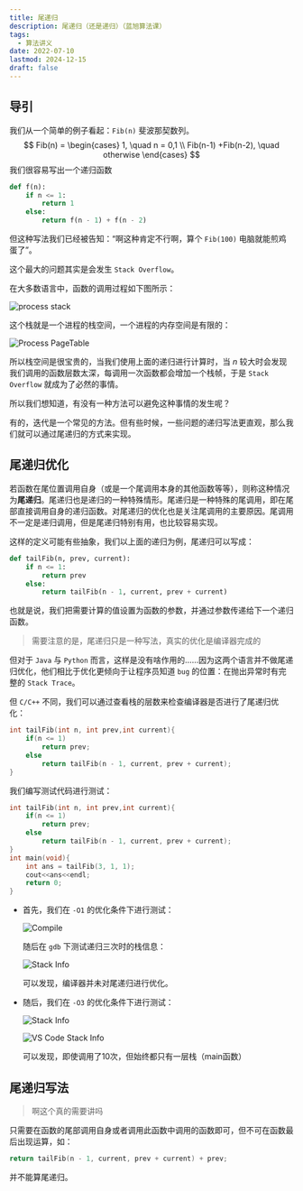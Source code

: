 ```yaml
---
title: 尾递归
description: 尾递归（还是递归）（蓝旭算法课）
tags:
  - 算法讲义
date: 2022-07-10
lastmod: 2024-12-15
draft: false
---
```


## 导引



我们从一个简单的例子看起：`Fib(n)` 斐波那契数列。
$$
Fib(n) = 
\begin{cases}
1, \quad n = 0,1 \\
Fib(n-1) +Fib(n-2), \quad otherwise
\end{cases}
$$
我们很容易写出一个递归函数

```python
def f(n):
    if n <= 1:
        return 1
    else:
        return f(n - 1) + f(n - 2)
```

但这种写法我们已经被告知：“啊这种肯定不行啊，算个 `Fib(100)` 电脑就能煎鸡蛋了”。

这个最大的问题其实是会发生 `Stack Overflow`。

在大多数语言中，函数的调用过程如下图所示：

![process stack](https://s2.loli.net/2022/07/26/LXZTEJnNbyxCe6Y.png)

这个栈就是一个进程的栈空间，一个进程的内存空间是有限的：

![Process PageTable](https://s2.loli.net/2022/07/26/7MYEAadVlZnbRDg.png)

所以栈空间是很宝贵的，当我们使用上面的递归进行计算时，当 $n$ 较大时会发现我们调用的函数层数太深，每调用一次函数都会增加一个栈帧，于是 `Stack Overflow` 就成为了必然的事情。

所以我们想知道，有没有一种方法可以避免这种事情的发生呢？

有的，迭代是一个常见的方法。但有些时候，一些问题的递归写法更直观，那么我们就可以通过尾递归的方式来实现。

## 尾递归优化

若函数在尾位置调用自身（或是一个尾调用本身的其他函数等等），则称这种情况为**尾递归**。尾递归也是递归的一种特殊情形。尾递归是一种特殊的尾调用，即在尾部直接调用自身的递归函数。对尾递归的优化也是关注尾调用的主要原因。尾调用不一定是递归调用，但是尾递归特别有用，也比较容易实现。

这样的定义可能有些抽象，我们以上面的递归为例，尾递归可以写成：

```python
def tailFib(n, prev, current):
    if n <= 1:
        return prev
    else:
        return tailFib(n - 1, current, prev + current)
```

也就是说，我们把需要计算的值设置为函数的参数，并通过参数传递给下一个递归函数。

> 需要注意的是，尾递归只是一种写法，真实的优化是编译器完成的

但对于 `Java` 与 `Python` 而言，这样是没有啥作用的……因为这两个语言并不做尾递归优化，他们相比于优化更倾向于让程序员知道 `bug` 的位置：在抛出异常时有完整的 `Stack Trace`。

但 `C/C++` 不同，我们可以通过查看栈的层数来检查编译器是否进行了尾递归优化：

```cpp
int tailFib(int n, int prev,int current){
    if(n <= 1)
        return prev;
    else
        return tailFib(n - 1, current, prev + current);
}
```

我们编写测试代码进行测试：

```cpp
int tailFib(int n, int prev,int current){
    if(n <= 1)
        return prev;
    else
        return tailFib(n - 1, current, prev + current);
}
int main(void){
    int ans = tailFib(3, 1, 1);
    cout<<ans<<endl;
    return 0;
}
```

- 首先，我们在 `-O1` 的优化条件下进行测试：

  ![Compile](https://s2.loli.net/2022/07/26/KStAaEzdCjMGRHh.png)

  随后在 `gdb` 下测试递归三次时的栈信息：

  ![Stack Info](https://s2.loli.net/2022/07/26/Rv3k5W8YFyPKsiU.png)

  可以发现，编译器并未对尾递归进行优化。

- 随后，我们在 `-O3` 的优化条件下进行测试：

  ![Stack Info](https://s2.loli.net/2022/07/26/x34ryl9e1dsinPZ.png)

  ![VS Code Stack Info](https://s2.loli.net/2022/07/26/JWIyxF4tol5vQfc.png)

  可以发现，即使调用了10次，但始终都只有一层栈（main函数）

## 尾递归写法

> 啊这个真的需要讲吗

只需要在函数的尾部调用自身或者调用此函数中调用的函数即可，但不可在函数最后出现运算，如：

```cpp
return tailFib(n - 1, current, prev + current) + prev;
```

并不能算尾递归。



